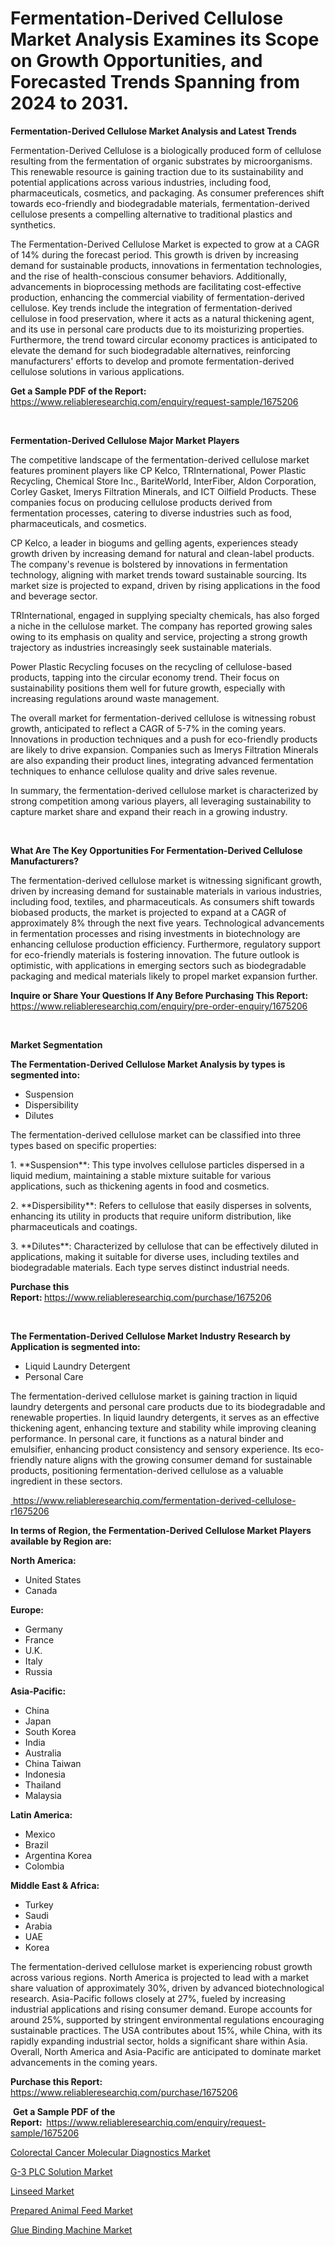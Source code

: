 <p><h1>Fermentation-Derived Cellulose Market Analysis Examines its Scope on Growth Opportunities, and Forecasted Trends Spanning from 2024 to 2031.</h1></p><p><strong>Fermentation-Derived Cellulose Market Analysis and Latest Trends</strong></p>
<p><p>Fermentation-Derived Cellulose is a biologically produced form of cellulose resulting from the fermentation of organic substrates by microorganisms. This renewable resource is gaining traction due to its sustainability and potential applications across various industries, including food, pharmaceuticals, cosmetics, and packaging. As consumer preferences shift towards eco-friendly and biodegradable materials, fermentation-derived cellulose presents a compelling alternative to traditional plastics and synthetics.</p><p>The Fermentation-Derived Cellulose Market is expected to grow at a CAGR of 14% during the forecast period. This growth is driven by increasing demand for sustainable products, innovations in fermentation technologies, and the rise of health-conscious consumer behaviors. Additionally, advancements in bioprocessing methods are facilitating cost-effective production, enhancing the commercial viability of fermentation-derived cellulose. Key trends include the integration of fermentation-derived cellulose in food preservation, where it acts as a natural thickening agent, and its use in personal care products due to its moisturizing properties. Furthermore, the trend toward circular economy practices is anticipated to elevate the demand for such biodegradable alternatives, reinforcing manufacturers' efforts to develop and promote fermentation-derived cellulose solutions in various applications.</p></p>
<p><strong>Get a Sample PDF of the Report:&nbsp;</strong> <a href="https://www.reliableresearchiq.com/enquiry/request-sample/1675206?utm_campaign=103&utm_medium=2&utm_source=Github&utm_content=ia&utm_term=10102024&utm_id=fermentation-derived-cellulose">https://www.reliableresearchiq.com/enquiry/request-sample/1675206</a></p>
<p>&nbsp;</p>
<p><strong>Fermentation-Derived Cellulose Major Market Players</strong></p>
<p><p>The competitive landscape of the fermentation-derived cellulose market features prominent players like CP Kelco, TRInternational, Power Plastic Recycling, Chemical Store Inc., BariteWorld, InterFiber, Aldon Corporation, Corley Gasket, Imerys Filtration Minerals, and ICT Oilfield Products. These companies focus on producing cellulose products derived from fermentation processes, catering to diverse industries such as food, pharmaceuticals, and cosmetics.</p><p>CP Kelco, a leader in biogums and gelling agents, experiences steady growth driven by increasing demand for natural and clean-label products. The company's revenue is bolstered by innovations in fermentation technology, aligning with market trends toward sustainable sourcing. Its market size is projected to expand, driven by rising applications in the food and beverage sector.</p><p>TRInternational, engaged in supplying specialty chemicals, has also forged a niche in the cellulose market. The company has reported growing sales owing to its emphasis on quality and service, projecting a strong growth trajectory as industries increasingly seek sustainable materials.</p><p>Power Plastic Recycling focuses on the recycling of cellulose-based products, tapping into the circular economy trend. Their focus on sustainability positions them well for future growth, especially with increasing regulations around waste management.</p><p>The overall market for fermentation-derived cellulose is witnessing robust growth, anticipated to reflect a CAGR of 5-7% in the coming years. Innovations in production techniques and a push for eco-friendly products are likely to drive expansion. Companies such as Imerys Filtration Minerals are also expanding their product lines, integrating advanced fermentation techniques to enhance cellulose quality and drive sales revenue.</p><p>In summary, the fermentation-derived cellulose market is characterized by strong competition among various players, all leveraging sustainability to capture market share and expand their reach in a growing industry.</p></p>
<p>&nbsp;</p>
<p><strong>What Are The Key Opportunities For Fermentation-Derived Cellulose Manufacturers?</strong></p>
<p><p>The fermentation-derived cellulose market is witnessing significant growth, driven by increasing demand for sustainable materials in various industries, including food, textiles, and pharmaceuticals. As consumers shift towards biobased products, the market is projected to expand at a CAGR of approximately 8% through the next five years. Technological advancements in fermentation processes and rising investments in biotechnology are enhancing cellulose production efficiency. Furthermore, regulatory support for eco-friendly materials is fostering innovation. The future outlook is optimistic, with applications in emerging sectors such as biodegradable packaging and medical materials likely to propel market expansion further.</p></p>
<p><strong>Inquire or Share Your Questions If Any Before Purchasing This Report:</strong> <a href="https://www.reliableresearchiq.com/enquiry/pre-order-enquiry/1675206?utm_campaign=103&utm_medium=2&utm_source=Github&utm_content=ia&utm_term=10102024&utm_id=fermentation-derived-cellulose">https://www.reliableresearchiq.com/enquiry/pre-order-enquiry/1675206</a></p>
<p>&nbsp;</p>
<p><strong>Market Segmentation</strong></p>
<p><strong>The Fermentation-Derived Cellulose Market Analysis by types is segmented into:</strong></p>
<p><ul><li>Suspension</li><li>Dispersibility</li><li>Dilutes</li></ul></p>
<p><p>The fermentation-derived cellulose market can be classified into three types based on specific properties: </p><p>1. **Suspension**: This type involves cellulose particles dispersed in a liquid medium, maintaining a stable mixture suitable for various applications, such as thickening agents in food and cosmetics.</p><p>  </p><p>2. **Dispersibility**: Refers to cellulose that easily disperses in solvents, enhancing its utility in products that require uniform distribution, like pharmaceuticals and coatings.</p><p>  </p><p>3. **Dilutes**: Characterized by cellulose that can be effectively diluted in applications, making it suitable for diverse uses, including textiles and biodegradable materials. Each type serves distinct industrial needs.</p></p>
<p><strong>Purchase this Report:&nbsp;</strong><a href="https://www.reliableresearchiq.com/purchase/1675206?utm_campaign=103&utm_medium=2&utm_source=Github&utm_content=ia&utm_term=10102024&utm_id=fermentation-derived-cellulose">https://www.reliableresearchiq.com/purchase/1675206</a></p>
<p>&nbsp;</p>
<p><strong>The Fermentation-Derived Cellulose Market Industry Research by Application is segmented into:</strong></p>
<p><ul><li>Liquid Laundry Detergent</li><li>Personal Care</li></ul></p>
<p><p>The fermentation-derived cellulose market is gaining traction in liquid laundry detergents and personal care products due to its biodegradable and renewable properties. In liquid laundry detergents, it serves as an effective thickening agent, enhancing texture and stability while improving cleaning performance. In personal care, it functions as a natural binder and emulsifier, enhancing product consistency and sensory experience. Its eco-friendly nature aligns with the growing consumer demand for sustainable products, positioning fermentation-derived cellulose as a valuable ingredient in these sectors.</p></p>
<p><a href="https://www.reliableresearchiq.com/fermentation-derived-cellulose-r1675206?utm_campaign=103&utm_medium=2&utm_source=Github&utm_content=ia&utm_term=10102024&utm_id=fermentation-derived-cellulose">&nbsp;https://www.reliableresearchiq.com/fermentation-derived-cellulose-r1675206</a></p>
<p><strong>In terms of Region, the Fermentation-Derived Cellulose Market Players available by Region are:</strong></p>
<p>
    <p> <strong> North America: </strong>
        <ul>
            <li>United States</li>
            <li>Canada</li>
        </ul>
        </p> 
    <p> <strong> Europe: </strong>
        <ul>
            <li>Germany</li>
            <li>France</li>
            <li>U.K.</li>
            <li>Italy</li>
            <li>Russia</li>
        </ul>
        </p> 
    <p> <strong> Asia-Pacific: </strong>
        <ul>
            <li>China</li>
            <li>Japan</li>
            <li>South Korea</li>
            <li>India</li>
            <li>Australia</li>
            <li>China Taiwan</li>
            <li>Indonesia</li>
            <li>Thailand</li>
            <li>Malaysia</li>
        </ul>
        </p> 
    <p> <strong> Latin America: </strong>
        <ul>
            <li>Mexico</li>
            <li>Brazil</li>
            <li>Argentina Korea</li>
            <li>Colombia</li>
        </ul>
        </p> 
    <p> <strong> Middle East & Africa: </strong>
        <ul>
            <li>Turkey</li>
            <li>Saudi</li>
            <li>Arabia</li>
            <li>UAE</li>
            <li>Korea</li>
        </ul>
    </p>
    </p>
<p><p>The fermentation-derived cellulose market is experiencing robust growth across various regions. North America is projected to lead with a market share valuation of approximately 30%, driven by advanced biotechnological research. Asia-Pacific follows closely at 27%, fueled by increasing industrial applications and rising consumer demand. Europe accounts for around 25%, supported by stringent environmental regulations encouraging sustainable practices. The USA contributes about 15%, while China, with its rapidly expanding industrial sector, holds a significant share within Asia. Overall, North America and Asia-Pacific are anticipated to dominate market advancements in the coming years.</p></p>
<p><strong>Purchase this Report: </strong><a href="https://www.reliableresearchiq.com/purchase/1675206?utm_campaign=103&utm_medium=2&utm_source=Github&utm_content=ia&utm_term=10102024&utm_id=fermentation-derived-cellulose">https://www.reliableresearchiq.com/purchase/1675206</a></p>
<p>&nbsp;<strong>Get a Sample PDF of the Report:&nbsp;&nbsp;</strong><a href="https://www.reliableresearchiq.com/enquiry/request-sample/1675206?utm_campaign=103&utm_medium=2&utm_source=Github&utm_content=ia&utm_term=10102024&utm_id=fermentation-derived-cellulose">https://www.reliableresearchiq.com/enquiry/request-sample/1675206</a></p>
<p><strong></strong></p>
<p><p><a href="https://www.linkedin.com/pulse/global-perspectives-colorectal-cancer-molecular-diagnostics-market-yy5pf?utm_campaign=103&utm_medium=2&utm_source=Github&utm_content=ia&utm_term=10102024&utm_id=fermentation-derived-cellulose">Colorectal Cancer Molecular Diagnostics Market</a></p><p><a href="https://www.linkedin.com/pulse/analyzing-key-drivers-g-3-plc-solution-market-trends-future-pfcze?utm_campaign=103&utm_medium=2&utm_source=Github&utm_content=ia&utm_term=10102024&utm_id=fermentation-derived-cellulose">G-3 PLC Solution Market</a></p><p><a href="https://issuu.com/reportprime-2/docs/linseed-market-size-2030.pptx_5728967a8e858c?utm_campaign=103&utm_medium=2&utm_source=Github&utm_content=ia&utm_term=10102024&utm_id=fermentation-derived-cellulose">Linseed Market</a></p><p><a href="https://github.com/tenoreduwagley4rt/Market-Research-Report-List-1/blob/main/prepared-animal-feed-market.md?utm_campaign=103&utm_medium=2&utm_source=Github&utm_content=ia&utm_term=10102024&utm_id=fermentation-derived-cellulose">Prepared Animal Feed Market</a></p><p><a href="https://github.com/lourdestd6bs/Market-Research-Report-List-1/blob/main/glue-binding-machine-market.md?utm_campaign=103&utm_medium=2&utm_source=Github&utm_content=ia&utm_term=10102024&utm_id=fermentation-derived-cellulose">Glue Binding Machine Market</a></p></p>